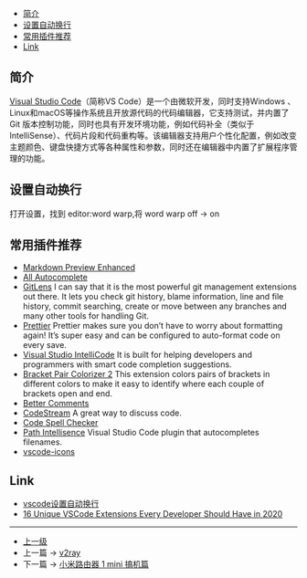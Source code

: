 <!-- vsCode  -->


<!-- @import "[TOC]" {cmd="toc" depthFrom=1 depthTo=6 orderedList=false} -->

<!-- code_chunk_output -->

- [简介](#简介)
- [设置自动换行](#设置自动换行)
- [常用插件推荐](#常用插件推荐)
- [Link](#link)

<!-- /code_chunk_output -->

## 简介

[Visual Studio Code](https://code.visualstudio.com/)（简称VS Code）是一个由微软开发，同时支持Windows 、 Linux和macOS等操作系统且开放源代码的代码编辑器，它支持测试，并内置了Git 版本控制功能，同时也具有开发环境功能，例如代码补全（类似于 IntelliSense）、代码片段和代码重构等。该编辑器支持用户个性化配置，例如改变主题颜色、键盘快捷方式等各种属性和参数，同时还在编辑器中内置了扩展程序管理的功能。

## 设置自动换行
打开设置，找到 editor:word warp,将 word warp off -> on

## 常用插件推荐

* [Markdown Preview Enhanced](https://marketplace.visualstudio.com/items?itemName=shd101wyy.markdown-preview-enhanced)
* [All Autocomplete](https://marketplace.visualstudio.com/items?itemName=Atishay-Jain.All-Autocomplete)
* [GitLens](https://marketplace.visualstudio.com/items?itemName=eamodio.gitlens) I can say that it is the most powerful git management extensions out there. It lets you check git history, blame information, line and file history, commit searching, create or move between any branches and many other tools for handling Git.
* [Prettier](https://marketplace.visualstudio.com/items?itemName=esbenp.prettier-vscode) Prettier makes sure you don’t have to worry about formatting again! It’s super easy and can be configured to auto-format code on every save.
* [Visual Studio IntelliCode](https://marketplace.visualstudio.com/items?itemName=VisualStudioExptTeam.vscodeintellicode) It is built for helping developers and programmers with smart code completion suggestions.
* [Bracket Pair Colorizer 2](https://marketplace.visualstudio.com/items?itemName=CoenraadS.bracket-pair-colorizer-2) This extension colors pairs of brackets in different colors to make it easy to identify where each couple of brackets open and end.
* [Better Comments](https://marketplace.visualstudio.com/items?itemName=aaron-bond.better-comments)
* [CodeStream](https://marketplace.visualstudio.com/items?itemName=CodeStream.codestream) A great way to discuss code.
* [Code Spell Checker](https://marketplace.visualstudio.com/items?itemName=streetsidesoftware.code-spell-checker)
* [Path Intellisence](https://marketplace.visualstudio.com/items?itemName=christian-kohler.path-intellisense) Visual Studio Code plugin that autocompletes filenames.
* [vscode-icons](https://marketplace.visualstudio.com/items?itemName=vscode-icons-team.vscode-icons)

## Link 
* [vscode设置自动换行](https://zhuanlan.zhihu.com/p/65268106)
* [16 Unique VSCode Extensions Every Developer Should Have in 2020](https://blog.bitsrc.io/16-unique-vscode-extensions-every-developer-should-have-in-2020-c4dcdb74506a)

---
- [上一级](README.md)
- 上一篇 -> [v2ray](v2ray.md)
- 下一篇 -> [小米路由器 1 mini 搞机篇](xiaomiMini.md)
